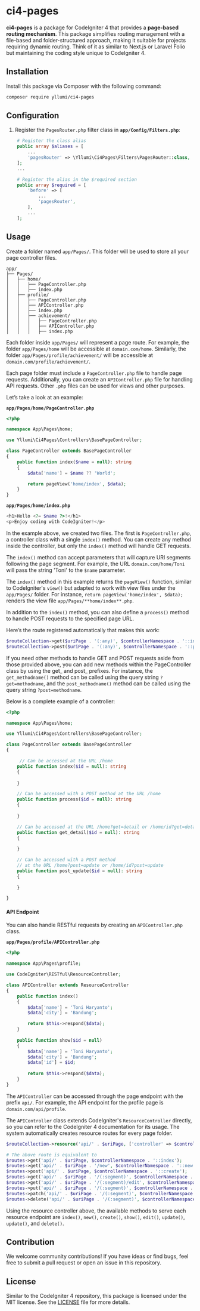 
# ci4-pages

**ci4-pages** is a package for CodeIgniter 4 that provides a **page-based routing mechanism**. This package simplifies routing management with a file-based and folder-structured approach, making it suitable for projects requiring dynamic routing. Think of it as similar to Next.js or Laravel Folio but maintaining the coding style unique to CodeIgniter 4.

## Installation
Install this package via Composer with the following command:

```bash
composer require yllumi/ci4-pages
```

## Configuration
1. Register the `PagesRouter.php` filter class in **`app/Config/Filters.php`**:

```php {4}
    # Register the class alias
    public array $aliases = [
        ...
        'pagesRouter' => \Yllumi\Ci4Pages\Filters\PagesRouter::class,
    ];
    ...

    # Register the alias in the $required section
    public array $required = [
        'before' => [
            ...
            'pagesRouter',
        ],
        ...
    ];
```

## Usage

Create a folder named `app/Pages/`. This folder will be used to store all your page controller files.

```plaintext
app/
├── Pages/
│   ├── home/
│   │   ├── PageController.php
│   │   ├── index.php
│   ├── profile/
│   │   ├── PageController.php
│   │   ├── APIController.php
│   │   ├── index.php
│   │   ├── achievement/
│   │   │   ├── PageController.php
│   │   │   ├── APIController.php
│   │   │   ├── index.php
```

Each folder inside `app/Pages/` will represent a page route. For example, the folder `app/Pages/home` will be accessible at `domain.com/home`. Similarly, the folder `app/Pages/profile/achievement/` will be accessible at `domain.com/profile/achievement/`.

Each page folder must include a `PageController.php` file to handle page requests. Additionally, you can create an `APIController.php` file for handling API requests. Other `.php` files can be used for views and other purposes.

Let’s take a look at an example:

**`app/Pages/home/PageController.php`**
```php
<?php

namespace App\Pages\home;

use Yllumi\Ci4Pages\Controllers\BasePageController;

class PageController extends BasePageController
{
    public function index($name = null): string
    {
        $data['name'] = $name ?? 'World';

        return pageView('home/index', $data);
    }
}
```

**`app/Pages/home/index.php`**
```php
<h1>Hello <?= $name ?>!</h1>
<p>Enjoy coding with CodeIgniter!</p>
```

In the example above, we created two files. The first is `PageController.php`, a controller class with a single `index()` method. You can create any method inside the controller, but only the `index()` method will handle GET requests.

The `index()` method can accept parameters that will capture URI segments following the page segment. For example, the URL `domain.com/home/Toni` will pass the string 'Toni' to the `$name` parameter.

The `index()` method in this example returns the `pageView()` function, similar to CodeIgniter's `view()` but adapted to work with view files under the `app/Pages/` folder. For instance, `return pageView('home/index', $data);` renders the view file `app/Pages/**home/index**.php`.

In addition to the `index()` method, you can also define a `process()` method to handle POST requests to the specified page URL.

Here’s the route registered automatically that makes this work:
```php
$routeCollection->get($uriPage . '(:any)', $controllerNamespace . '::index$1');
$routeCollection->post($uriPage . '(:any)', $controllerNamespace . '::process$1');
```

If you need other methods to handle GET and POST requests aside from those provided above, you can add new methods within the PageController class by using the get_ and post_ prefixes. For instance, the `get_methodname()` method can be called using the query string `?get=methodname`, and the `post_methodname()` method can be called using the query string `?post=methodname`.

Below is a complete example of a controller:
```php
<?php

namespace App\Pages\home;

use Yllumi\Ci4Pages\Controllers\BasePageController;

class PageController extends BasePageController
{

     // Can be accessed at the URL /home
    public function index($id = null): string
    {
       
    }

    // Can be accessed with a POST method at the URL /home
    public function process($id = null): string
    {
       
    }

    // Can be accessed at the URL /home?get=detail or /home/id?get=detail
    public function get_detail($id = null): string
    {
       
    }

    // Can be accessed with a POST method 
    // at the URL /home?post=update or /home/id?post=update
    public function post_update($id = null): string
    {
       
    }

}
```

#### API Endpoint

You can also handle RESTful requests by creating an `APIController.php` class.

**`app/Pages/profile/APIController.php`**
```php
<?php

namespace App\Pages\profile;

use CodeIgniter\RESTful\ResourceController;

class APIController extends ResourceController
{
    public function index()
    {
        $data['name'] = 'Toni Haryanto';
        $data['city'] = 'Bandung';

        return $this->respond($data);
    }
    
    public function show($id = null)
    {
        $data['name'] = 'Toni Haryanto';
        $data['city'] = 'Bandung';
        $data['id'] = $id;
        
        return $this->respond($data);
    }
}
```

The `APIController` can be accessed through the page endpoint with the prefix `api/`. For example, the API endpoint for the profile page is `domain.com/api/profile`.

The `APIController` class extends CodeIgniter's `ResourceController` directly, so you can refer to the CodeIgniter 4 documentation for its usage. The system automatically creates resource routes for every page folder.

```php
$routeCollection->resource('api/' . $uriPage, ['controller' => $controllerNamespace]);

# The above route is equivalent to
$routes->get('api/' . $uriPage, $controllerNamespace . '::index');
$routes->get('api/' . $uriPage . '/new', $controllerNamespace . '::new');
$routes->post('api/' . $uriPage, $controllerNamespace . '::create');
$routes->get('api/' . $uriPage . '/(:segment)', $controllerNamespace . '::show/$1');
$routes->get('api/' . $uriPage . '/(:segment)/edit', $controllerNamespace . '::edit/$1');
$routes->put('api/' . $uriPage . '/(:segment)', $controllerNamespace . '::update/$1');
$routes->patch('api/' . $uriPage . '/(:segment)', $controllerNamespace . '::update/$1');
$routes->delete('api/' . $uriPage . '/(:segment)', $controllerNamespace . '::delete/$1'); 
```

Using the resource controller above, the available methods to serve each resource endpoint are `index()`, `new()`, `create()`, `show()`, `edit()`, `update()`, `update()`, and `delete()`.

## Contribution
We welcome community contributions! If you have ideas or find bugs, feel free to submit a pull request or open an issue in this repository.

## License
Similar to the CodeIgniter 4 repository, this package is licensed under the MIT license. See the [LICENSE](LICENSE) file for more details.